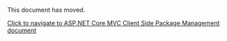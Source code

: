 
This document has moved.

[Click to navigate to ASP.NET Core MVC Client Side Package Management document](../UI/AspNetCore/Client-Side-Package-Management.md)
